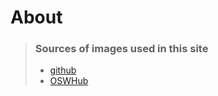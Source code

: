 # About

> ### Sources of images used in this site
> - [github](https://github.com/MeowKJ)
> - [OSWHub](https://oshwhub.com/kjpig)
